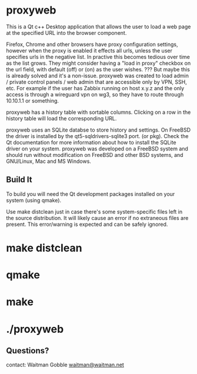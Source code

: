 # proxyweb

This is a Qt c++ Desktop application that allows the user to load a web page at the specified URL into the browser component.

Firefox, Chrome and other browsers have proxy configuration settings, however when the proxy is enabled it effects all urls, unless the user specifies urls in the negative list. In practive this becomes tedious over time as the list grows. They might consider having a "load in proxy" checkbox on the url field, with default (off) or (on) as the user wishes. ??? But maybe this is already solved and it's a non-issue. proxyweb was created to load admin / private control panels / web admin that are accessible only by VPN, SSH, etc. For example if the user has Zabbix running on host x.y.z and the only access is through a wireguard vpn on wg3, so they have to route through 10.10.1.1 or something. 

proxyweb has a history table with sortable columns. Clicking on a row in the history table will load the corresponding URL.

proxyweb uses an SQLite databse to store history and settings. On FreeBSD the driver is installed by the qt5-sqldrivers-sqlite3 port. (or pkg). Check the Qt documentation for more information about how to install the SQLite driver on your system. proxyweb was developed on a FreeBSD system and should run without modification on FreeBSD and other BSD systems, and GNU/Linux, Mac and MS Windows.

## Build It

To build you will need the Qt development packages installed on your system (using qmake). 

Use make distclean just in case there's some system-specific files left in the source distribution. It will likely cause an error if no extraneous files are present. This error/warning is expected and can be safely ignored.

# make distclean
# qmake
# make
# ./proxyweb


## Questions?

contact: Waitman Gobble waitman@waitman.net 

